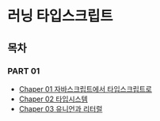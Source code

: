 # 러닝 타입스크립트
## 목차
### PART 01
* [Chaper 01 자바스크립트에서 타입스크립트로](./PART_1/Chapter01.md)
* [Chaper 02 타입시스템](./PART_1/Chapter02.md)
* [Chaper 03 유니언과 리터럴](./PART_1/Chapter03.md)